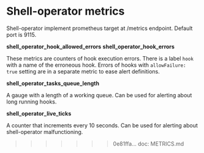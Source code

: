 # Shell-operator metrics

Shell-operator implement prometheus target at /metrics endpoint. Default port is 9115.

__shell_operator_hook_allowed_errors__
__shell_operator_hook_errors__

These metrics are counters of hook execution errors. There is a label `hook` with a name of the erroneous hook. Errors of hooks with `allowFailure: true` setting are in a separate metric to ease alert definitions.


__shell_operator_tasks_queue_length__

A gauge with a length of a working queue. Can be used for alerting about long running hooks. 


__shell_operator_live_ticks__

A counter that increments every 10 seconds. Can be used for alerting about shell-operator malfunctioning.
>>>>>>> 0e81ffa... doc: METRICS.md
